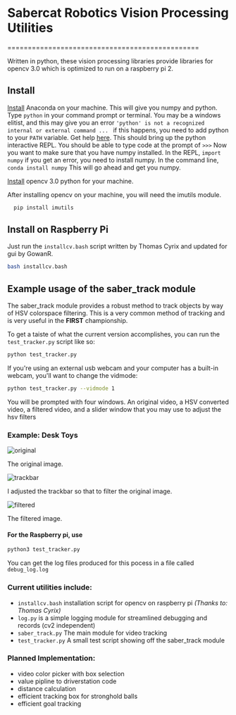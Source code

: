 # Sabercat Robotics Vision Processing Utilities

===============================================

Written in python, these vision processing libraries provide libraries for opencv 3.0 which is optimized to run on a raspberry pi 2.

## Install


[Install](https://www.continuum.io/downloads) Anaconda on your machine. This will give you numpy and python. Type ```python``` in your command prompt or terminal. You may be a windows elitist, and this may give you an error ```'python' is not a recognized internal or external command ... ``` if this happens, you need to add python to your ```PATH``` variable. Get help [here](http://stackoverflow.com/questions/20946025/unable-to-set-up-anaconda-on-windows-path-problems). This should bring up the python interactive REPL. You should be able to type code at the prompt of ```>>>``` Now you want to make sure that you have numpy installed. In the REPL, ```import numpy``` if you get an error, you need to install numpy. In the command line, ```conda install numpy``` This will go ahead and get you numpy.

[Install](http://docs.opencv.org/3.1.0/d5/de5/tutorial_py_setup_in_windows.html#gsc.tab=0) opencv 3.0 python for your machine.

After installing opencv on your machine, you will need the imutils module.
```python
  pip install imutils
```

## Install on Raspberry Pi

Just run the ```installcv.bash``` script written by Thomas Cyrix and updated for gui by GowanR.
```sh
bash installcv.bash
```

## Example usage of the saber_track module

The saber_track module provides a robust method to track objects by way of HSV colorspace filtering. This is a very common method of tracking and is very useful in the **FIRST** championship.

To get a taiste of what the current version accomplishes, you can run the ```test_tracker.py``` script like so:

```sh
python test_tracker.py
```
If you're using an external usb webcam and your computer has a built-in webcam, you'll want to change the vidmode:
```sh
python test_tracker.py --vidmode 1
```

You will be prompted with four windows. An original video, a HSV converted video, a filtered video, and a slider window that you may use to adjust the hsv filters

### Example: Desk Toys

![original]("https://github.com/Sabercat-Robotics-4146-FRC/Vision_Processing-2016/img/original.png")

The original image.

![trackbar]("https://github.com/Sabercat-Robotics-4146-FRC/Vision_Processing-2016/img/trackbar.png")

I adjusted the trackbar so that to filter the original image.

![filtered]("https://github.com/Sabercat-Robotics-4146-FRC/Vision_Processing-2016/img/filtered.png")

The filtered image.

#### For the Raspberry pi, use

```sh
python3 test_tracker.py
```

You can get the log files produced for this pocess in a file called ```debug_log.log```

### Current utilities include:

- ```installcv.bash``` installation script for opencv on raspberry pi *(Thanks to: Thomas Cyrix)*
- ```log.py``` is a simple logging module for streamlined debugging and records (cv2 independent)
- ```saber_track.py``` The main module for video tracking
- ```test_tracker.py``` A small test script showing off the saber_track module


### Planned Implementation:

 - video color picker with box selection
 - value pipline to driverstation code
 - distance calculation
 - efficient tracking box for stronghold balls
 - efficient goal tracking
